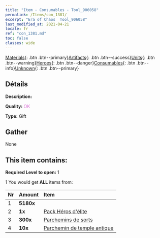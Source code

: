 ```yaml
---
title: "Item - Consumables - Tool_906058"
permalink: /Items/con_1381/
excerpt: "Era of Chaos  Tool_906058"
last_modified_at: 2021-04-21
locale: fr
ref: "con_1381.md"
toc: false
classes: wide
---
```

 [Materials](/fr/Items/){: .btn .btn--primary}[Artifacts](/fr/Items/Artifacts/){: .btn .btn--success}[Units](/fr/Items/Units/){: .btn .btn--warning}[Heroes](/fr/Items/Heroes/){: .btn .btn--danger}[Consumables](/fr/Items/Consumables/){: .btn .btn--info}[Unknown](/fr/Items/Unknown/){: .btn .btn--primary}

## Détails
 **Description:** 

 **Quality:** <span style="color: #DA70D6">OK</span>

 **Type:** Gift

## Gather

  None

## This item contains:

 **Required Level to open:** 1

 1 You would get **ALL** items  from:

  | Nr | Amount |     Item    |
  |:---|:-------|:------------|
  | 1 |  **5180x** | <i class="fas fa-gem"/> |  | 
  | 2 |  **1x** | [Pack Héros d'élite](/fr/Items/con_1372/) |  | 
  | 3 |  **300x** | [Parchemins de sorts](/fr/Items/con_694/) |  | 
  | 4 |  **10x** | [Parchemin de temple antique](/fr/Items/con_697/) |  | 
